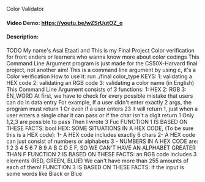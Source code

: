  Color Validator
#### Video Demo:  <https://youtu.be/wZSrUutOZ_o>
#### Description:
TODO
My name's Asal Etaati and This is my Final Project
Color verification for front enders or learners who wanna know more about color codings
This Command Line Argument program is just made for the CS50X-Harvard final project, not another aim!
This is a command line argument by using c, it's a Color verification
How to use it: run ./final color_type
KEYS:
1: validating a HEX code
2: validating an RGB code
3: validating a color name (in English)
This Command Line Argument consists of 3 functions:
1: HEX
2: RGB
3: EN_WORD
At first, we have to check for every possible mistake that users can do in data entry
For example, If a user didn't enter exactly 2 args, the program must return 1
Or even if a user enters 23 it will return 1, just when a user enters a single char it can pass
or if the char isn't a digit return 1
Only 1,2,3 are possible to pass
Then I wrote 3 Fuc
FUNCTION 1 IS BASED ON THESE FACTS:
bool HEX:
SOME SITUATIONS IN A HEX CODE, (To be sure this is a HEX code):
1- A HEX code includes exactly 6 chars
2- A HEX code can just consist of numbers or alphabets
3 - NUMBERS IN A HEX CODE are:
1 2 3 4 5 6 7 8 9 A B C D E F,
SO WE CAN'T HAVE AN ALPHABET GREATER THAN F
FUNCTION 2 IS BASED ON THESE FACTS:
an RGB code includes 3 elements (RED, GREEN, BLUE)
We can't have more than 255 amounts of each of them!
FUNCTION 3 IS BASED ON THESE FACTS:
if the input is some words like Black or Blue
